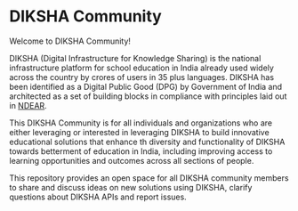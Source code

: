 # DIKSHA Community

Welcome to DIKSHA Community!

DIKSHA (Digital Infrastructure for Knowledge Sharing) is the national infrastructure platform for school education in India already used widely across the country by crores of users in 35 plus languages. DIKSHA has been identified as a Digital Public Good (DPG) by Government of India and architected as a set of building blocks in compliance with principles laid out in <a href=https://www.ndear.gov.in>NDEAR</a>. 

This DIKSHA Community is for all individuals and organizations who are either leveraging or interested in leveraging DIKSHA to build innovative educational solutions that enhance th diversity and functionality of DIKSHA towards betterment of education in India, including improving access to learning opportunities and outcomes across all sections of people. 

This repository provides an open space for all DIKSHA community members to share and discuss ideas on new solutions using DIKSHA, clarify questions about DIKSHA APIs and report issues. 
